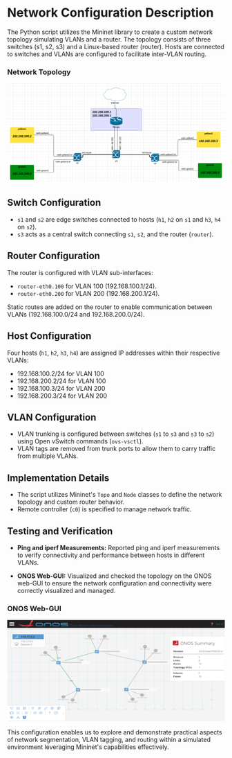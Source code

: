 # Network Configuration Description

The Python script utilizes the Mininet library to create a custom network topology simulating VLANs and a router. The topology consists of three switches (s1, s2, s3) and a Linux-based router (router). Hosts are connected to switches and VLANs are configured to facilitate inter-VLAN routing.

### Network Topology
![Network Topology](assets/Topology.png)

## Switch Configuration

- `s1` and `s2` are edge switches connected to hosts (`h1`, `h2` on `s1` and `h3`, `h4` on `s2`).
- `s3` acts as a central switch connecting `s1`, `s2`, and the router (`router`).

## Router Configuration

The router is configured with VLAN sub-interfaces:
- `router-eth0.100` for VLAN 100 (192.168.100.1/24).
- `router-eth0.200` for VLAN 200 (192.168.200.1/24).

Static routes are added on the router to enable communication between VLANs (192.168.100.0/24 and 192.168.200.0/24).

## Host Configuration

Four hosts (`h1`, `h2`, `h3`, `h4`) are assigned IP addresses within their respective VLANs:
- 192.168.100.2/24 for VLAN 100
- 192.168.200.2/24 for VLAN 100
- 192.168.100.3/24 for VLAN 200
- 192.168.200.3/24 for VLAN 200

## VLAN Configuration

- VLAN trunking is configured between switches (`s1` to `s3` and `s3` to `s2`) using Open vSwitch commands (`ovs-vsctl`).
- VLAN tags are removed from trunk ports to allow them to carry traffic from multiple VLANs.

## Implementation Details

- The script utilizes Mininet's `Topo` and `Node` classes to define the network topology and custom router behavior.
- Remote controller (`c0`) is specified to manage network traffic.

## Testing and Verification

- **Ping and iperf Measurements:** Reported ping and iperf measurements to verify connectivity and performance between hosts in different VLANs.

- **ONOS Web-GUI:** Visualized and checked the topology on the ONOS web-GUI to ensure the network configuration and connectivity were correctly visualized and managed.

### ONOS Web-GUI
![ONOS Web-GUI](assets/ONOS_GUI_visualisation.png)

This configuration enables us to explore and demonstrate practical aspects of network segmentation, VLAN tagging, and routing within a simulated environment leveraging Mininet's capabilities effectively.

